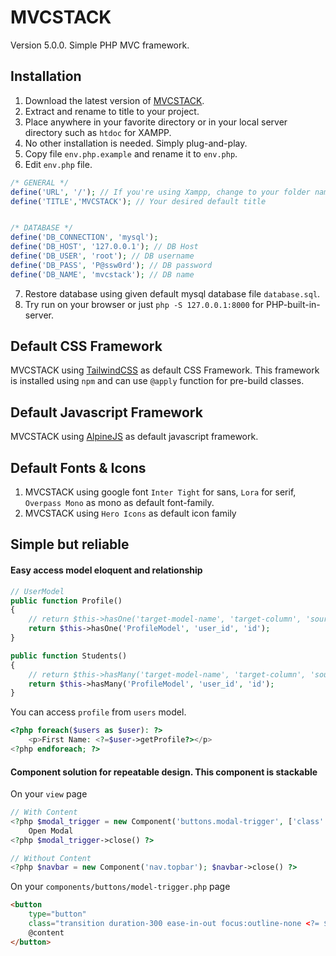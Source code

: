 # MVCSTACK

Version 5.0.0.
Simple PHP MVC framework.

## Installation

1. Download the latest version of [MVCSTACK](https://github.com/Haqimzuhari/mvcstack/archive/refs/heads/master.zip).
2. Extract and rename to title to your project.
3. Place anywhere in your favorite directory or in your local server directory such as `htdoc` for XAMPP.
4. No other installation is needed. Simply plug-and-play.
5. Copy file `env.php.example` and rename it to `env.php`.
6. Edit `env.php` file.
```php
/* GENERAL */
define('URL', '/'); // If you're using Xampp, change to your folder name such as /mvcstack/
define('TITLE','MVCSTACK'); // Your desired default title


/* DATABASE */
define('DB_CONNECTION', 'mysql');
define('DB_HOST', '127.0.0.1'); // DB Host
define('DB_USER', 'root'); // DB username
define('DB_PASS', 'P@ssw0rd'); // DB password
define('DB_NAME', 'mvcstack'); // DB name
```
7. Restore database using given default mysql database file `database.sql`.
8. Try run on your browser or just `php -S 127.0.0.1:8000` for PHP-built-in-server.

## Default CSS Framework

MVCSTACK using [TailwindCSS](https://tailwindcss.com/) as default CSS Framework. This framework is installed using `npm` and can use `@apply` function for pre-build classes.

## Default Javascript Framework

MVCSTACK using [AlpineJS](https://github.com/alpinejs/alpine) as default javascript framework.

## Default Fonts & Icons
1. MVCSTACK using google font `Inter Tight` for sans, `Lora` for serif, `Overpass Mono` as mono as default font-family.
2. MVCSTACK using `Hero Icons` as default icon family

## Simple but reliable
#### Easy access model eloquent and relationship
```php
// UserModel
public function Profile()
{
    // return $this->hasOne('target-model-name', 'target-column', 'source-column');
    return $this->hasOne('ProfileModel', 'user_id', 'id');
}

public function Students()
{
    // return $this->hasMany('target-model-name', 'target-column', 'source-column');
    return $this->hasMany('ProfileModel', 'user_id', 'id');
}
```
You can access `profile` from `users` model.
```php
<?php foreach($users as $user): ?>
    <p>First Name: <?=$user->getProfile?></p>
<?php endforeach; ?>
```

#### Component solution for repeatable design. This component is stackable
On your `view` page
```php
// With Content
<?php $modal_trigger = new Component('buttons.modal-trigger', ['class' => 'button primary']) ?>
    Open Modal
<?php $modal_trigger->close() ?>

// Without Content
<?php $navbar = new Component('nav.topbar'); $navbar->close() ?>
```

On your `components/buttons/model-trigger.php` page
```html
<button 
    type="button" 
    class="transition duration-300 ease-in-out focus:outline-none <?= $class ?>">
    @content
</button>
```